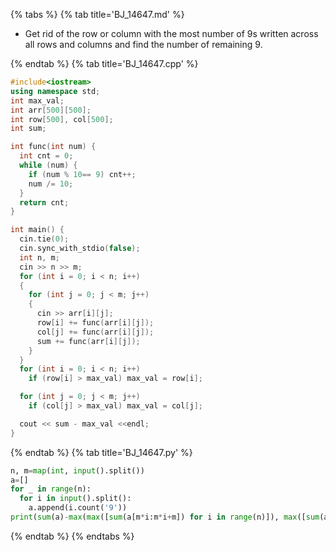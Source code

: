{% tabs %}
{% tab title='BJ_14647.md' %}

* Get rid of the row or column with the most number of 9s written across all rows and columns and find the number of remaining 9.

{% endtab %}
{% tab title='BJ_14647.cpp' %}

```cpp
#include<iostream>
using namespace std;
int max_val;
int arr[500][500];
int row[500], col[500];
int sum;

int func(int num) {
  int cnt = 0;
  while (num) {
    if (num % 10== 9) cnt++;
    num /= 10;
  }
  return cnt;
}

int main() {
  cin.tie(0);
  cin.sync_with_stdio(false);
  int n, m;
  cin >> n >> m;
  for (int i = 0; i < n; i++)
  {
    for (int j = 0; j < m; j++)
    {
      cin >> arr[i][j];
      row[i] += func(arr[i][j]);
      col[j] += func(arr[i][j]);
      sum += func(arr[i][j]);
    }
  }
  for (int i = 0; i < n; i++)
    if (row[i] > max_val) max_val = row[i];

  for (int j = 0; j < m; j++)
    if (col[j] > max_val) max_val = col[j];

  cout << sum - max_val <<endl;
}
```

{% endtab %}
{% tab title='BJ_14647.py' %}

```py
n, m=map(int, input().split())
a=[]
for _ in range(n):
  for i in input().split():
    a.append(i.count('9'))
print(sum(a)-max(max([sum(a[m*i:m*i+m]) for i in range(n)]), max([sum(a[i:n*m:m]) for i in range(m)])))
```

{% endtab %}
{% endtabs %}